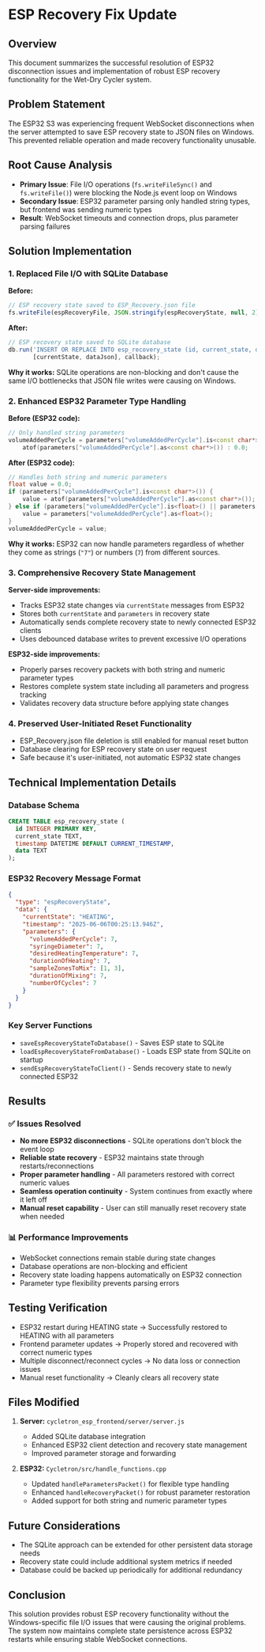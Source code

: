 # ESP Recovery Fix Update

## Overview
This document summarizes the successful resolution of ESP32 disconnection issues and implementation of robust ESP recovery functionality for the Wet-Dry Cycler system.

## Problem Statement
The ESP32 S3 was experiencing frequent WebSocket disconnections when the server attempted to save ESP recovery state to JSON files on Windows. This prevented reliable operation and made recovery functionality unusable.

## Root Cause Analysis
- **Primary Issue**: File I/O operations (`fs.writeFileSync()` and `fs.writeFile()`) were blocking the Node.js event loop on Windows
- **Secondary Issue**: ESP32 parameter parsing only handled string types, but frontend was sending numeric types
- **Result**: WebSocket timeouts and connection drops, plus parameter parsing failures

## Solution Implementation

### 1. Replaced File I/O with SQLite Database
**Before:**
```javascript
// ESP recovery state saved to ESP_Recovery.json file
fs.writeFile(espRecoveryFile, JSON.stringify(espRecoveryState, null, 2), callback);
```

**After:**
```javascript
// ESP recovery state saved to SQLite database
db.run('INSERT OR REPLACE INTO esp_recovery_state (id, current_state, data) VALUES (1, ?, ?)', 
       [currentState, dataJson], callback);
```

**Why it works:** SQLite operations are non-blocking and don't cause the same I/O bottlenecks that JSON file writes were causing on Windows.

### 2. Enhanced ESP32 Parameter Type Handling
**Before (ESP32 code):**
```cpp
// Only handled string parameters
volumeAddedPerCycle = parameters["volumeAddedPerCycle"].is<const char*>() ? 
    atof(parameters["volumeAddedPerCycle"].as<const char*>()) : 0.0;
```

**After (ESP32 code):**
```cpp
// Handles both string and numeric parameters
float value = 0.0;
if (parameters["volumeAddedPerCycle"].is<const char*>()) {
    value = atof(parameters["volumeAddedPerCycle"].as<const char*>());
} else if (parameters["volumeAddedPerCycle"].is<float>() || parameters["volumeAddedPerCycle"].is<int>()) {
    value = parameters["volumeAddedPerCycle"].as<float>();
}
volumeAddedPerCycle = value;
```

**Why it works:** ESP32 can now handle parameters regardless of whether they come as strings (`"7"`) or numbers (`7`) from different sources.

### 3. Comprehensive Recovery State Management
**Server-side improvements:**
- Tracks ESP32 state changes via `currentState` messages from ESP32
- Stores both `currentState` and `parameters` in recovery state
- Automatically sends complete recovery state to newly connected ESP32 clients
- Uses debounced database writes to prevent excessive I/O operations

**ESP32-side improvements:**
- Properly parses recovery packets with both string and numeric parameter types
- Restores complete system state including all parameters and progress tracking
- Validates recovery data structure before applying state changes

### 4. Preserved User-Initiated Reset Functionality
- ESP_Recovery.json file deletion is still enabled for manual reset button
- Database clearing for ESP recovery state on user request
- Safe because it's user-initiated, not automatic ESP32 state changes

## Technical Implementation Details

### Database Schema
```sql
CREATE TABLE esp_recovery_state (
  id INTEGER PRIMARY KEY,
  current_state TEXT,
  timestamp DATETIME DEFAULT CURRENT_TIMESTAMP,
  data TEXT
);
```

### ESP32 Recovery Message Format
```json
{
  "type": "espRecoveryState",
  "data": {
    "currentState": "HEATING",
    "timestamp": "2025-06-06T00:25:13.946Z",
    "parameters": {
      "volumeAddedPerCycle": 7,
      "syringeDiameter": 7,
      "desiredHeatingTemperature": 7,
      "durationOfHeating": 7,
      "sampleZonesToMix": [1, 3],
      "durationOfMixing": 7,
      "numberOfCycles": 7
    }
  }
}
```

### Key Server Functions
- `saveEspRecoveryStateToDatabase()` - Saves ESP state to SQLite
- `loadEspRecoveryStateFromDatabase()` - Loads ESP state from SQLite on startup
- `sendEspRecoveryStateToClient()` - Sends recovery state to newly connected ESP32

## Results

### ✅ Issues Resolved
- **No more ESP32 disconnections** - SQLite operations don't block the event loop
- **Reliable state recovery** - ESP32 maintains state through restarts/reconnections
- **Proper parameter handling** - All parameters restored with correct numeric values
- **Seamless operation continuity** - System continues from exactly where it left off
- **Manual reset capability** - User can still manually reset recovery state when needed

### 📊 Performance Improvements
- WebSocket connections remain stable during state changes
- Database operations are non-blocking and efficient
- Recovery state loading happens automatically on ESP32 connection
- Parameter type flexibility prevents parsing errors

## Testing Verification
- ESP32 restart during HEATING state → Successfully restored to HEATING with all parameters
- Frontend parameter updates → Properly stored and recovered with correct numeric types
- Multiple disconnect/reconnect cycles → No data loss or connection issues
- Manual reset functionality → Cleanly clears all recovery state

## Files Modified
1. **Server:** `cycletron_esp_frontend/server/server.js`
   - Added SQLite database integration
   - Enhanced ESP32 client detection and recovery state management
   - Improved parameter storage and forwarding

2. **ESP32:** `Cycletron/src/handle_functions.cpp`
   - Updated `handleParametersPacket()` for flexible type handling
   - Enhanced `handleRecoveryPacket()` for robust parameter restoration
   - Added support for both string and numeric parameter types

## Future Considerations
- The SQLite approach can be extended for other persistent data storage needs
- Recovery state could include additional system metrics if needed
- Database could be backed up periodically for additional redundancy

## Conclusion
This solution provides robust ESP recovery functionality without the Windows-specific file I/O issues that were causing the original problems. The system now maintains complete state persistence across ESP32 restarts while ensuring stable WebSocket connections.

